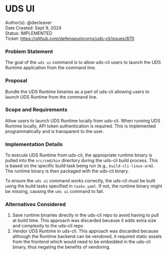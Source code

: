 # UDS UI

Author(s): @decleaver  
Date Created: Sept 9, 2024  
Status: IMPLEMENTED  
Ticket: https://github.com/defenseunicorns/uds-cli/issues/870  

### Problem Statement

The goal of the `uds ui` command is to allow uds-cli users to launch the UDS Runtime application from the command line.

### Proposal

Bundle the UDS Runtime binaries as a part of uds-cli allowing users to launch UDS Runtime from the command line.

### Scope and Requirements

Allow users to launch UDS Runtime locally from uds-cli. When running UDS Runtime locally, API token authentication is required. This is implemented programmatically and is transparent to the user.

### Implementation Details

To execute UDS Runtime from uds-cli, the appropriate runtime binary is pulled into the `src/cmd/bin` directory during the uds-cli build process. This is based on the specific build task being run (e.g., `build-cli-linux-arm`). The runtime binary is then packaged with the uds-cli binary.

To ensure the `uds ui` command works correctly, the uds-cli must be built using the build tasks specified in `tasks.yaml`. If not, the runtime binary might be missing, causing the `uds ui` command to fail.

### Alternatives Considered

1. Save runtime binaries directly in the uds-cli repo to avoid having to pull at build time. This approach was discarded because it adds extra size and complexity to the uds-cli repo
2. Vendor UDS Runtime in uds-cli. This approach was discarded because although the Runtime backend can be vendored, it required static assets from the frontend which would need to be embedded in the uds-cli binary, thus negating the benefits of vendoring.
